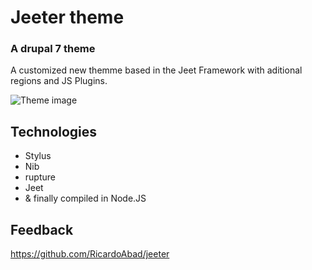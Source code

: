 # Jeeter theme
### A drupal 7 theme

A customized new themme based in the Jeet Framework with aditional regions and JS Plugins.

![Theme image](https://github.com/RicardoAbad/jeeter/jeeter_2/logo.png)

## Technologies

* Stylus
* Nib
* rupture
* Jeet
* & finally compiled in Node.JS


## Feedback

https://github.com/RicardoAbad/jeeter
